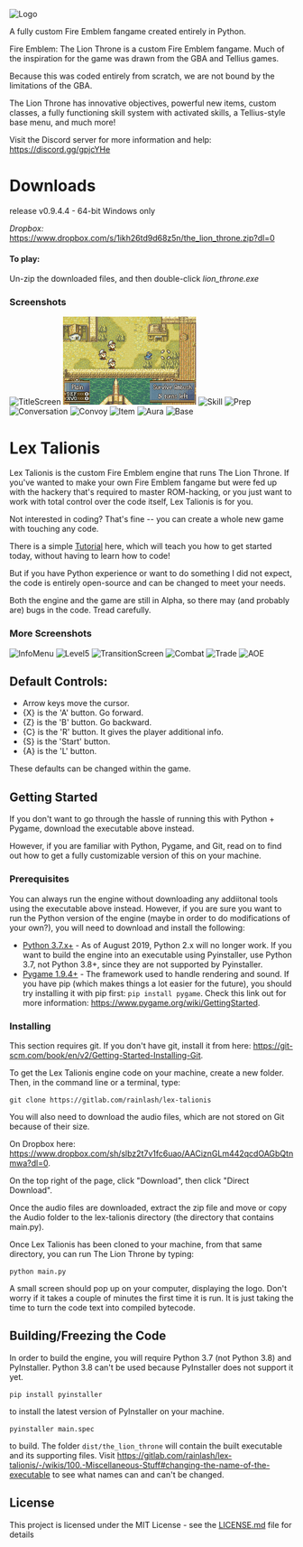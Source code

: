 ![Logo](/Utilities/Screenshots/Logo_new.png)

A fully custom Fire Emblem fangame created entirely in Python.

Fire Emblem: The Lion Throne is a custom Fire Emblem fangame. Much of the inspiration for the game was drawn from the GBA and Tellius games. 

Because this was coded entirely from scratch, we are not bound by the limitations of the GBA. 

The Lion Throne has innovative objectives, powerful new items, custom classes, a fully functioning skill system with activated skills, a Tellius-style base menu, and much more!

Visit the Discord server for more information and help: https://discord.gg/gpjcYHe

# Downloads
release v0.9.4.4 - 64-bit Windows only

*Dropbox:* https://www.dropbox.com/s/1ikh26td9d68z5n/the_lion_throne.zip?dl=0

#### To play:
Un-zip the downloaded files, and then double-click *lion_throne.exe*

### Screenshots
![TitleScreen](/Utilities/Screenshots/TitleScreen3.png) 
![Range](/Utilities/Screenshots/AOE2.gif)
![Skill](/Utilities/Screenshots/OphieSkill.gif)
![Prep](/Utilities/Screenshots/TheoSearch.gif)
![Conversation](/Utilities/Screenshots/Conversation1.png) 
![Convoy](/Utilities/Screenshots/Convoy1.png)
![Item](/Utilities/Screenshots/Item1.png) 
![Aura](/Utilities/Screenshots/Aura2.png)
![Base](/Utilities/Screenshots/Base2.png)

# Lex Talionis

Lex Talionis is the custom Fire Emblem engine that runs The Lion Throne. If you've wanted to make your own Fire Emblem fangame but were fed up with the hackery that's required to master ROM-hacking, or you just want to work with total control over the code itself, Lex Talionis is for you. 

Not interested in coding? That's fine -- you can create a whole new game with touching any code. 

There is a simple [Tutorial](https://gitlab.com/rainlash/lex-talionis/wikis/home) here, which will teach you how to get started today, without having to learn how to code! 

But if you have Python experience or want to do something I did not expect, the code is entirely open-source and can be changed to meet your needs.

Both the engine and the game are still in Alpha, so there may (and probably are) bugs in the code. Tread carefully.

### More Screenshots
![InfoMenu](/Utilities/Screenshots/InfoMenu2.png)
![Level5](/Utilities/Screenshots/Level5_2.png)
![TransitionScreen](/Utilities/Screenshots/TransitionScreen2.png)
![Combat](/Utilities/Screenshots/Combat1.png)
![Trade](/Utilities/Screenshots/Trade1.png)
![AOE](/Utilities/Screenshots/Range1.png)

## Default Controls:

 - Arrow keys move the cursor.  
 - {X} is the 'A' button. Go forward.  
 - {Z} is the 'B' button. Go backward.  
 - {C} is the 'R' button. It gives the player additional info.  
 - {S} is the 'Start' button.  
 - {A} is the 'L' button.  

These defaults can be changed within the game.

## Getting Started

If you don't want to go through the hassle of running this with Python + Pygame, download the executable above instead.

However, if you are familiar with Python, Pygame, and Git, read on to find out how to get a fully customizable version of this on your machine.

### Prerequisites

You can always run the engine without downloading any addiitonal tools using the executable above instead. However, if you are sure you want to run the Python version of the engine (maybe in order to do modifications of your own?), you will need to download and install the following:

* [Python 3.7.x+](https://www.python.org/downloads/release/python-378/) - As of August 2019, Python 2.x will no longer work. If you want to build the engine into an executable using Pyinstaller, use Python 3.7, not Python 3.8+, since they are not supported by Pyinstaller.
* [Pygame 1.9.4+](http://www.pygame.org/download.shtml) - The framework used to handle rendering and sound. If you have pip (which makes things a lot easier for the future), you should try installing it with pip first: `pip install pygame`. Check this link out for more information: https://www.pygame.org/wiki/GettingStarted.

### Installing

This section requires git.
If you don't have git, install it from here: https://git-scm.com/book/en/v2/Getting-Started-Installing-Git.

To get the Lex Talionis engine code on your machine, create a new folder.  
Then, in the command line or a terminal, type:

```
git clone https://gitlab.com/rainlash/lex-talionis
```

You will also need to download the audio files, which are not stored on Git because of their size. 

On Dropbox here: https://www.dropbox.com/sh/slbz2t7v1fc6uao/AACiznGLm442qcdOAGbQtnmwa?dl=0. 

On the top right of the page, click "Download", then click "Direct Download".

Once the audio files are downloaded, extract the zip file and move or copy the Audio folder to the lex-talionis directory (the directory that contains main.py).

Once Lex Talionis has been cloned to your machine, from that same directory, you can run The Lion Throne by typing:

```
python main.py
```

A small screen should pop up on your computer, displaying the logo. Don't worry if it takes a couple of minutes the first time it is run. It is just taking the time to turn the code text into compiled bytecode.

## Building/Freezing the Code

In order to build the engine, you will require Python 3.7 (not Python 3.8) and PyInstaller. Python 3.8 can't be used because PyInstaller does not support it yet.

```
pip install pyinstaller
```

to install the latest version of PyInstaller on your machine. 

```
pyinstaller main.spec
```

to build. The folder `dist/the_lion_throne` will contain the built executable and its supporting files. Visit https://gitlab.com/rainlash/lex-talionis/-/wikis/100.-Miscellaneous-Stuff#changing-the-name-of-the-executable to see what names can and can't be changed.

## License

This project is licensed under the MIT License - see the [LICENSE.md](LICENSE.md) file for details
